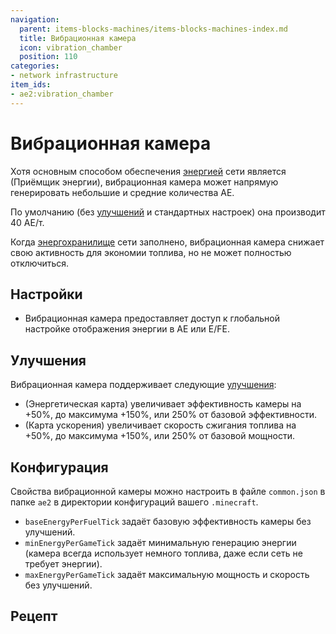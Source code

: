 ```yaml
---
navigation:
  parent: items-blocks-machines/items-blocks-machines-index.md
  title: Вибрационная камера
  icon: vibration_chamber
  position: 110
categories:
- network infrastructure
item_ids:
- ae2:vibration_chamber
---
```


# Вибрационная камера

<BlockImage id="vibration_chamber" p:active="true" scale="8" />

Хотя основным способом обеспечения [энергией](../ae2-mechanics/energy.md) сети является <ItemLink id="energy_acceptor" /> (Приёмщик энергии), вибрационная камера может напрямую генерировать небольшие и средние количества АЕ.

По умолчанию (без [улучшений](upgrade_cards.md) и стандартных настроек) она производит 40 АЕ/т.

Когда [энергохранилище](../ae2-mechanics/energy.md) сети заполнено, вибрационная камера снижает свою активность для экономии топлива, но не может полностью отключиться.

## Настройки

* Вибрационная камера предоставляет доступ к глобальной настройке отображения энергии в АЕ или E/FE.

## Улучшения

Вибрационная камера поддерживает следующие [улучшения](upgrade_cards.md):

* <ItemLink id="energy_card" /> (Энергетическая карта) увеличивает эффективность камеры на +50%, до максимума +150%, или 250% от базовой эффективности.
* <ItemLink id="speed_card" /> (Карта ускорения) увеличивает скорость сжигания топлива на +50%, до максимума +150%, или 250% от базовой мощности.

## Конфигурация

Свойства вибрационной камеры можно настроить в файле `common.json` в папке `ae2` в директории конфигураций вашего `.minecraft`.

* `baseEnergyPerFuelTick` задаёт базовую эффективность камеры без улучшений.
* `minEnergyPerGameTick` задаёт минимальную генерацию энергии (камера всегда использует немного топлива, даже если сеть не требует энергии).
* `maxEnergyPerGameTick` задаёт максимальную мощность и скорость без улучшений.

## Рецепт

<RecipeFor id="vibration_chamber" />